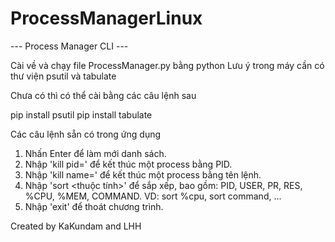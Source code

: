 # ProcessManagerLinux


--- Process Manager CLI ---

Cài về và chạy file ProcessManager.py bằng python
Lưu ý trong máy cần có thư viện psutil và tabulate

Chưa có thì có thể cài bằng các câu lệnh sau

pip install psutil
pip install tabulate

Các câu lệnh sẵn có trong ứng dụng



1. Nhấn Enter để làm mới danh sách.
2. Nhập 'kill pid=<PID>' để kết thúc một process bằng PID.
3. Nhập 'kill name=<command>' để kết thúc một process bằng tên lệnh.
4. Nhập 'sort <thuộc tính>' để sắp xếp, bao gồm: PID, USER, PR, RES, %CPU, %MEM, COMMAND. VD: sort %cpu, sort command, ...
5. Nhập 'exit' để thoát chương trình.



Created by KaKundam and LHH
